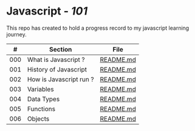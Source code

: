 # Javascript - *101*

This repo has created to hold a progress record to my javascript learning journey.

|  #  | Section                 | File                                              |
| :-: | ----------------------- | ------------------------------------------------- |
| 000 | What is Javascript ?    | [README.md](/000_what_is_javascript/README.md)    |
| 001 | History of Javascript   | [README.md](/001_history_of_javascript/README.md) |
| 002 | How is Javascript run ? | [README.md](002_how_javascript_run/README.md)     |
| 003 | Variables               | [README.md](003_variables/README.md)              |
| 004 | Data Types              | [README.md](004_data_types/README.md)             |
| 005 | Functions               | [README.md](005_functions/README.md)              |
| 006 | Objects                 | [README.md](006_objects/README.md)              |